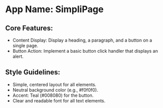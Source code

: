 # **App Name**: SimpliPage

## Core Features:

- Content Display: Display a heading, a paragraph, and a button on a single page.
- Button Action: Implement a basic button click handler that displays an alert.

## Style Guidelines:

- Simple, centered layout for all elements.
- Neutral background color (e.g., #f0f0f0).
- Accent: Teal (#008080) for the button.
- Clear and readable font for all text elements.